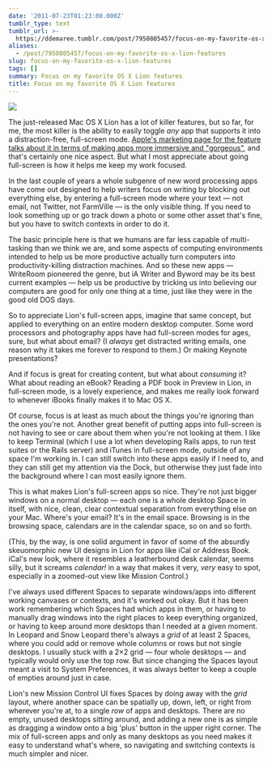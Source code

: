 ```yaml
---
date: '2011-07-23T01:23:00.000Z'
tumblr_type: text
tumblr_url: >-
  https://ddemaree.tumblr.com/post/7950805457/focus-on-my-favorite-os-x-lion-features
aliases:
  - /post/7950805457/focus-on-my-favorite-os-x-lion-features
slug: focus-on-my-favorite-os-x-lion-features
tags: []
summary: Focus on my favorite OS X Lion features
title: Focus on my favorite OS X Lion features
---
```


![](https://media.tumblr.com/tumblr_lorigtFoc11qaztlp.png)

The just-released Mac OS X Lion has a lot of killer features, but so far, for me, the most killer is the ability to easily toggle _any_ app that supports it into a distraction-free, full-screen mode. [Apple's marketing page for the feature talks about it in terms of making apps more immersive and "gorgeous"][fullscreen], and that's certainly one nice aspect. But what I most appreciate about going full-screen is how it helps me keep my work focused.

<!-- more -->

In the last couple of years a whole subgenre of new word processing apps have come out designed to help writers focus on writing by blocking out everything else, by entering a full-screen mode where your text — not email, not Twitter, not FarmVille — is the only visible thing. If you need to look something up or go track down a photo or some other asset that's fine, but you have to switch contexts in order to do it.

The basic principle here is that we humans are far less capable of multi-tasking than we think we are, and some aspects of computing environments intended to help us be more productive actually turn computers into productivity-killing distraction machines. And so these new apps — WriteRoom pioneered the genre, but iA Writer and Byword may be its best current examples — help us be productive by tricking us into believing our computers are good for only one thing at a time, just like they were in the good old DOS days.

So to appreciate Lion's full-screen apps, imagine that same concept, but applied to everything on an entire modern desktop computer. Some word processors and photography apps have had full-screen modes for ages, sure, but what about email? (I *always* get distracted writing emails, one reason why it takes me forever to respond to them.) Or making Keynote presentations?

And if focus is great for creating content, but what about _consuming_ it? What about reading an eBook? Reading a PDF book in Preview in Lion, in full-screen mode, is a lovely experience, and makes me really look forward to whenever iBooks finally makes it to Mac OS X.

Of course, focus is at least as much about the things you're ignoring than the ones you're not. Another great benefit of putting apps into full-screen is not having to see or care about them when you're not looking at them. I like to keep Terminal (which I use a lot when developing Rails apps, to run test suites or the Rails server) and iTunes in full-screen mode, outside of any space I'm working in. I can still switch into these apps easily if I need to, and they can still get my attention via the Dock, but otherwise they just fade into the background where I can most easily ignore them.

This is what makes Lion's full-screen apps so nice. They're not just bigger windows on a normal desktop — each one is a whole desktop Space in itself, with nice, clean, clear contextual separation from everything else on your Mac. Where's your email? It's in the email space. Browsing is in the browsing space, calendars are in the calendar space, so on and so forth.

(This, by the way, is one solid argument in favor of some of the absurdly skeuomorphic new UI designs in Lion for apps like iCal or Address Book. iCal's new look, where it resembles a leatherbound desk calendar, seems silly, but it screams _calendar!_ in a way that makes it very, _very_ easy to spot, especially in a zoomed-out view like Mission Control.)

I've always used different Spaces to separate windows/apps into different working canvases or contexts, and it's worked out okay. But it has been work remembering which Spaces had which apps in them, or having to manually drag windows into the right places to keep everything organized, or having to keep around more desktops than I needed at a given moment. In Leopard and Snow Leopard there's always a _grid_ of at least 2 Spaces, where you could add or remove whole columns or rows but not single desktops. I usually stuck with a 2×2 grid — four whole desktops — and typically would only use the top row. But since changing the Spaces layout meant a visit to System Preferences, it was always better to keep a couple of empties around just in case.

Lion's new Mission Control UI fixes Spaces by doing away with the _grid_ layout, where another space can be spatially up, down, left, or right from wherever you're at, to a single _row_ of apps and desktops. There are no empty, unused desktops sitting around, and adding a new one is as simple as dragging a window onto a big 'plus' button in the upper right corner.  The mix of full-screen apps and only as many desktops as you need makes it easy to understand what's where, so navigating and switching contexts is much simpler and nicer.

[fullscreen]:http://www.apple.com/macosx/whats-new/full-screen.html
